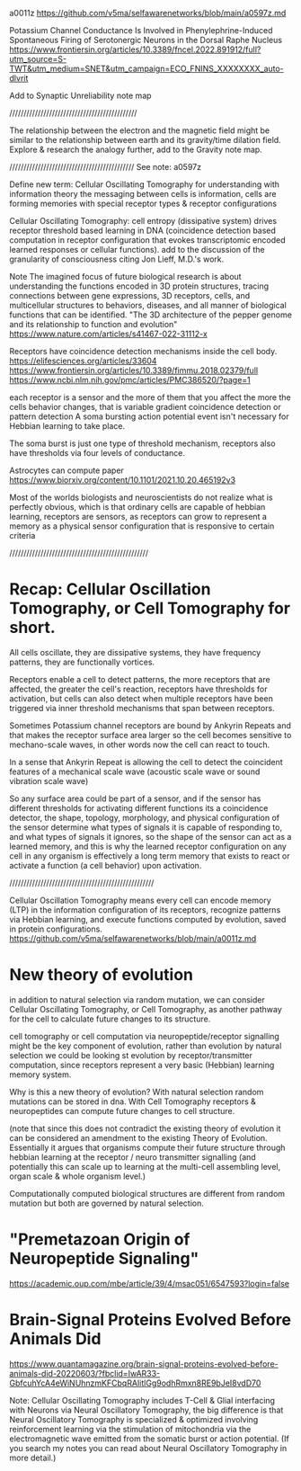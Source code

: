 a0011z https://github.com/v5ma/selfawarenetworks/blob/main/a0597z.md

Potassium Channel Conductance Is Involved in Phenylephrine-Induced Spontaneous Firing of Serotonergic Neurons in the Dorsal Raphe Nucleus
https://www.frontiersin.org/articles/10.3389/fncel.2022.891912/full?utm_source=S-TWT&utm_medium=SNET&utm_campaign=ECO_FNINS_XXXXXXXX_auto-dlvrit

Add to Synaptic Unreliability note map

/////////////////////////////////////////////

The relationship between the electron and the magnetic field might be similar to the relationship between earth and its gravity/time dilation field. Explore & research the analogy further, add to the Gravity note map.

////////////////////////////////////////////
See note: a0597z 

Define new term: Cellular Oscillating Tomography 
for understanding with information theory the messaging between cells is information, cells are forming memories with special receptor types & receptor configurations

Cellular Oscillating Tomography: cell entropy (dissipative system) drives receptor threshold based learning in DNA (coincidence detection based computation in receptor configuration that evokes transcriptomic encoded learned responses or cellular functions).
add to the discussion of the granularity of consciousness citing Jon Lieff, M.D.'s work.

Note
The imagined focus of future biological research is about understanding the functions encoded in 3D protein structures, tracing connections between gene expressions, 3D receptors, cells, and multicellular structures to behaviors, diseases, and all manner of biological functions that can be identified.
"The 3D architecture of the pepper genome and its relationship to function and evolution"  https://www.nature.com/articles/s41467-022-31112-x

Receptors have coincidence detection mechanisms inside the cell body.
https://elifesciences.org/articles/33604
https://www.frontiersin.org/articles/10.3389/fimmu.2018.02379/full
https://www.ncbi.nlm.nih.gov/pmc/articles/PMC386520/?page=1

each receptor is a sensor and the more of them that you affect the more the cells behavior changes, that is variable gradient coincidence detection or pattern detection
A soma bursting action potential event isn't necessary for Hebbian learning to take place.

The soma burst is just one type of threshold mechanism, receptors also have thresholds via four levels of conductance.

Astrocytes can compute paper https://www.biorxiv.org/content/10.1101/2021.10.20.465192v3


Most of the worlds biologists and neuroscientists do not realize what is perfectly obvious, which is that ordinary cells are capable of hebbian learning, receptors are sensors, as receptors can grow to represent a memory as a physical sensor configuration that is responsive to certain criteria

/////////////////////////////////////////////////

# Recap: Cellular Oscillation Tomography, or Cell Tomography for short.

All cells oscillate, they are dissipative systems, they have frequency patterns, they are functionally vortices.

Receptors enable a cell to detect patterns, the more receptors that are affected, the greater the cell's reaction, receptors have thresholds for activation, but cells can also detect when multiple receptors have been triggered via inner threshold mechanisms that span between receptors.

Sometimes Potassium channel receptors are bound by Ankyrin Repeats and that makes the receptor surface area larger so the cell becomes sensitive to mechano-scale waves, in other words now the cell can react to touch.

In a sense that Ankyrin Repeat is allowing the cell to detect the coincident features of a mechanical scale wave (acoustic scale wave or sound vibration scale wave)

So any surface area could be part of a sensor, and if the sensor has different thresholds for activating different functions its a coincidence detector, the shape, topology, morphology, and physical configuration of the sensor determine what types of signals it is capable of responding to, and what types of signals it ignores, so the shape of the sensor can act as a learned memory, and this is why the learned receptor configuration on any cell in any organism is effectively a long term memory that exists to react or activate a function (a cell behavior) upon activation.


///////////////////////////////////////////////////


Cellular Oscillation Tomography means every cell can encode memory (LTP) in the information configuration of its receptors, recognize patterns via Hebbian learning, and execute functions computed by evolution, saved in protein configurations. https://github.com/v5ma/selfawarenetworks/blob/main/a0011z.md

# New theory of evolution
in addition to natural selection via random mutation, we can consider Cellular Oscillating Tomography, or Cell Tomography, as another pathway for the cell to calculate future changes to its structure.

cell tomography or cell computation via neuropeptide/receptor signalling might be the key component of evolution, rather than evolution by natural selection we could be looking st evolution by receptor/transmitter computation, since receptors represent a very basic (Hebbian) learning memory system.

Why is this a new theory of evolution? With natural selection random mutations can be stored in dna. With Cell Tomography receptors & neuropeptides can compute future changes to cell structure.

(note that since this does not contradict the existing theory of evolution it can be considered an amendment to the existing Theory of Evolution. Essentially it argues that organisms compute their future structure through hebbian learning at the receptor / neuro transmitter signalling (and potentially this can scale up to learning at the multi-cell assembling level, organ scale & whole organism level.)

Computationally computed biological structures are different from random mutation but both are governed by natural selection.

# "Premetazoan Origin of Neuropeptide Signaling"
https://academic.oup.com/mbe/article/39/4/msac051/6547593?login=false

# Brain-Signal Proteins Evolved Before Animals Did
https://www.quantamagazine.org/brain-signal-proteins-evolved-before-animals-did-20220603/?fbclid=IwAR33-GbfcuhYcA4eWiNUhnzmKFCbqRAIitlGg9odhRmxn8RE9bJeI8vdD70

Note: Cellular Oscillating Tomography includes T-Cell & Glial interfacing with Neurons via Neural Oscillatory Tomography, the big difference is that Neural Oscillatory Tomography is specialized & optimized involving reinforcement learning via the stimulation of mitochondria via the electromagnetic wave emitted from the somatic burst or action potential. (If you search my notes you can read about Neural Oscillatory Tomography in more detail.)
